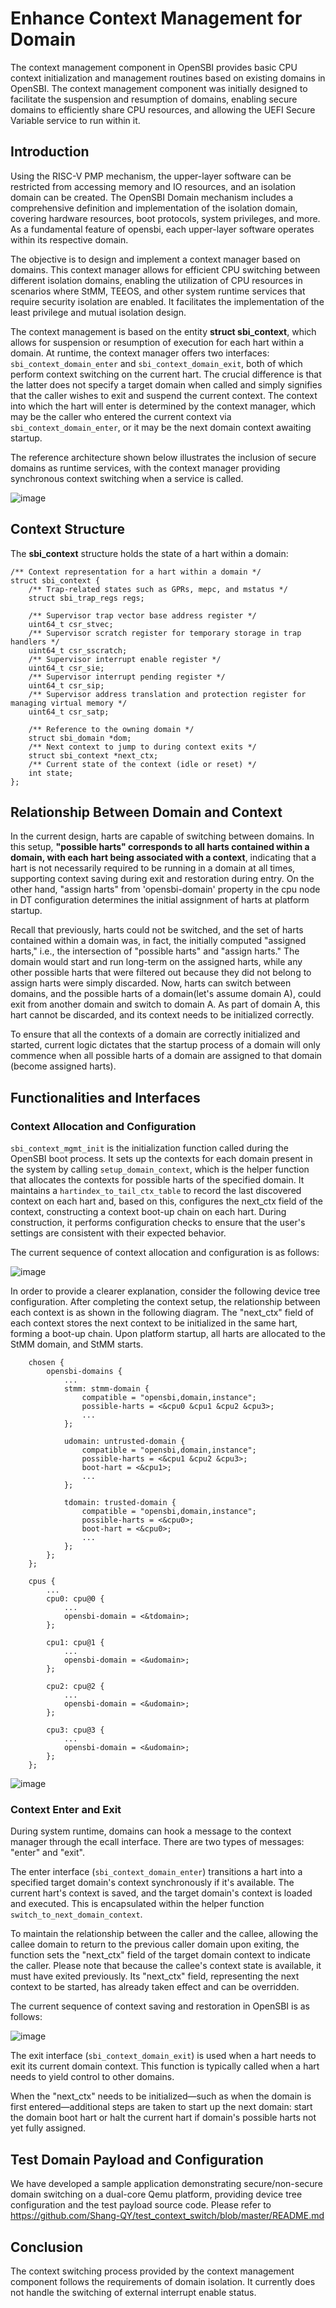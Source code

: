 Enhance Context Management for Domain
===================================================

The context management component in OpenSBI provides basic CPU
context initialization and management routines based on existing
domains in OpenSBI. The context management component was initially
designed to facilitate the suspension and resumption of domains,
enabling secure domains to efficiently share CPU resources, and
allowing the UEFI Secure Variable service to run within it.

Introduction
------------

Using the RISC-V PMP mechanism, the upper-layer software can be
restricted from accessing memory and IO resources, and an isolation
domain can be created. The OpenSBI Domain mechanism includes a
comprehensive definition and implementation of the isolation domain,
covering hardware resources, boot protocols, system privileges, and
more. As a fundamental feature of opensbi, each upper-layer software
operates within its respective domain.

The objective is to design and implement a context manager based on
domains. This context manager allows for efficient CPU switching
between different isolation domains, enabling the utilization of CPU
resources in scenarios where StMM, TEEOS, and other system runtime
services that require security isolation are enabled. It facilitates the
implementation of the least privilege and mutual isolation design.

The context management is based on the entity **struct sbi_context**, which
allows for suspension or resumption of execution for each hart within a
domain. At runtime, the context manager offers two interfaces:
`sbi_context_domain_enter` and `sbi_context_domain_exit`, both of which
perform context switching on the current hart. The crucial difference is
that the latter does not specify a target domain when called and simply
signifies that the caller wishes to exit and suspend the current context.
The context into which the hart will enter is determined by the context
manager, which may be the caller who entered the current context via
`sbi_context_domain_enter`, or it may be the next domain context awaiting
startup.

The reference architecture shown below illustrates the inclusion of
secure domains as runtime services, with the context manager
providing synchronous context switching when a service is called.

![image](https://github.com/Penglai-Enclave/opensbi/assets/55442231/a3fa8fff-8ec9-4ad6-b748-c2ee724a3060)

Context Structure
---------------

The **sbi_context** structure holds the state of a hart within a domain:

```
/** Context representation for a hart within a domain */
struct sbi_context {
	/** Trap-related states such as GPRs, mepc, and mstatus */
	struct sbi_trap_regs regs;

	/** Supervisor trap vector base address register */
	uint64_t csr_stvec;
	/** Supervisor scratch register for temporary storage in trap handlers */
	uint64_t csr_sscratch;
	/** Supervisor interrupt enable register */
	uint64_t csr_sie;
	/** Supervisor interrupt pending register */
	uint64_t csr_sip;
	/** Supervisor address translation and protection register for managing virtual memory */
	uint64_t csr_satp;

	/** Reference to the owning domain */
	struct sbi_domain *dom;
	/** Next context to jump to during context exits */
	struct sbi_context *next_ctx;
	/** Current state of the context (idle or reset) */
	int state;
};
```

Relationship Between Domain and Context
-------------------------------------

In the current design, harts are capable of switching between domains. In
this setup, **"possible harts" corresponds to all harts contained within a**
**domain, with each hart being associated with a context**, indicating that
a hart is not necessarily required to be running in a domain at all times,
supporting context saving during exit and restoration during entry. On the
other hand, "assign harts" from 'opensbi-domain' property in the cpu node in
DT configuration determines the initial assignment of harts at platform
startup.

Recall that previously, harts could not be switched, and the set of harts
contained within a domain was, in fact, the initially computed "assigned
harts," i.e., the intersection of "possible harts" and "assign harts." The
domain would start and run long-term on the assigned harts, while any other
possible harts that were filtered out because they did not belong to assign
harts were simply discarded. Now, harts can switch between domains, and the
possible harts of a domain(let's assume domain A), could exit from another
domain and switch to domain A. As part of domain A, this hart cannot be
discarded, and its context needs to be initialized correctly.

To ensure that all the contexts of a domain are correctly initialized and
started, current logic dictates that the startup process of a domain will
only commence when all possible harts of a domain are assigned to that
domain (become assigned harts).

Functionalities and Interfaces
-------------------------------------

### Context Allocation and Configuration

`sbi_context_mgmt_init` is the initialization function called during the
OpenSBI boot process. It sets up the contexts for each domain present in the
system by calling `setup_domain_context`, which is the helper function that
allocates the contexts for possible harts of the specified domain. It
maintains a `hartindex_to_tail_ctx_table` to record the last discovered
context on each hart and, based on this, configures the next_ctx field of
the context, constructing a context boot-up chain on each hart. During
construction, it performs configuration checks to ensure that the user's
settings are consistent with their expected behavior.

The current sequence of context allocation and configuration is as follows:

![image](https://github.com/Penglai-Enclave/opensbi/assets/55442231/28fd4089-dec7-43c3-a1e8-cd6a74152b79)

In order to provide a clearer explanation, consider the following device
tree configuration. After completing the context setup, the relationship
between each context is as shown in the following diagram. The "next_ctx"
field of each context stores the next context to be initialized in the same
hart, forming a boot-up chain. Upon platform startup, all harts are
allocated to the StMM domain, and StMM starts.

```
    chosen {
        opensbi-domains {
            ...
            stmm: stmm-domain {
                compatible = "opensbi,domain,instance";
                possible-harts = <&cpu0 &cpu1 &cpu2 &cpu3>;
                ...
            };

            udomain: untrusted-domain {
                compatible = "opensbi,domain,instance";
                possible-harts = <&cpu1 &cpu2 &cpu3>;
                boot-hart = <&cpu1>;
                ...
            };

            tdomain: trusted-domain {
                compatible = "opensbi,domain,instance";
                possible-harts = <&cpu0>;
                boot-hart = <&cpu0>;
                ...
            };
        };
    };

    cpus {
        ...
        cpu0: cpu@0 {
            ...
            opensbi-domain = <&tdomain>;
        };

        cpu1: cpu@1 {
            ...
            opensbi-domain = <&udomain>;
        };

        cpu2: cpu@2 {
            ...
            opensbi-domain = <&udomain>;
        };

        cpu3: cpu@3 {
            ...
            opensbi-domain = <&udomain>;
        };
    };
```

![image](https://github.com/Penglai-Enclave/opensbi/assets/55442231/13433f1f-695e-4575-b329-06801c71a40b)

### Context Enter and Exit

During system runtime, domains can hook a message to the context manager
through the ecall interface. There are two types of messages: "enter" and
"exit".

The enter interface (`sbi_context_domain_enter`) transitions a hart into a
specified target domain's context synchronously if it's available. The
current hart's context is saved, and the target domain's context is loaded
and executed. This is encapsulated within the helper function
`switch_to_next_domain_context`.

To maintain the relationship between the caller and the callee, allowing the
callee domain to return to the previous caller domain upon exiting, the
function sets the "next_ctx" field of the target domain context to indicate
the caller. Please note that because the callee's context state is
available, it must have exited previously. Its "next_ctx" field,
representing the next context to be started, has already taken effect and
can be overridden.

The current sequence of context saving and restoration in OpenSBI is as
follows:

![image](https://github.com/Penglai-Enclave/opensbi/assets/55442231/887d26f5-c08f-45bb-b89c-cc344a0fde0b)

The exit interface (`sbi_context_domain_exit`) is used when a hart needs to
exit its current domain context. This function is typically called when a
hart needs to yield control to other domains.

When the "next_ctx" needs to be initialized—such as when the domain is first
entered—additional steps are taken to start up the next domain: start the
domain boot hart or halt the current hart if domain's possible harts not yet
fully assigned.

Test Domain Payload and Configuration
----------

We have developed a sample application demonstrating secure/non-secure
domain switching on a dual-core Qemu platform, providing device tree
configuration and the test payload source code. Please refer to
https://github.com/Shang-QY/test_context_switch/blob/master/README.md

Conclusion
----------

The context switching process provided by the context management
component follows the requirements of domain isolation. It currently
does not handle the switching of external interrupt enable status.
